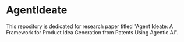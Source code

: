 # AgentIdeate

This repository is dedicated for research paper titled "Agent Ideate: A Framework for Product Idea Generation from Patents Using Agentic AI".
